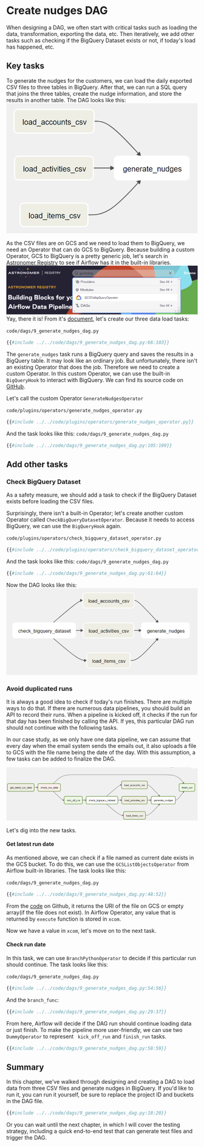 # Create nudges DAG
When designing a DAG, we often start with critical tasks such as loading the data, transformation, exporting the data, etc. Then iteratively, we add other tasks such as checking if the BigQuery Dataset exists or not, if today's load has happened, etc.

## Key tasks

To generate the nudges for the customers, we can load the daily exported CSV files to three tables in BigQuery. After that, we can run a SQL query that joins the three tables, create the nudge information, and store the results in another table.
The DAG looks like this:
![case-study-dag-1](case-study-dag-1.png)

As the CSV files are on GCS and we need to load them to BigQuery, we need an Operator that can do GCS to BigQuery. Because building a custom Operator, GCS to BigQuery is a pretty generic job, let's search in [Astronomer Registry](https://registry.astronomer.io/) to see if Airflow has it in the built-in libraries.
![GCS-to-BQ-search](GCS-to-BQ-search.png)
Yay, there it is! From it's [document](https://registry.astronomer.io/providers/google/modules/gcstobigqueryoperator/#example-dags), let's create our three data load tasks:

`code/dags/9_generate_nudges_dag.py`
```python
{{#include ../../code/dags/9_generate_nudges_dag.py:66:103}}
```

The `generate_nudges` task runs a BigQuery query and saves the results in a BigQuery table. It may look like an ordinary job. But unfortunately, there isn't an existing Operator that does the job. Therefore we need to create a custom Operator. In this custom Operator, we can use the built-in `BigQueryHook` to interact with BigQuery. We can find its source code on [GitHub](https://github.com/apache/airflow/blob/main/airflow/providers/google/cloud/hooks/bigquery.py#L66).

Let's call the custom Operator `GenerateNudgesOperator`

`code/plugins/operators/generate_nudges_operator.py`
```python
{{#include ../../code/plugins/operators/generate_nudges_operator.py}}
```

And the task looks like this:
`code/dags/9_generate_nudges_dag.py`
```python
{{#include ../../code/dags/9_generate_nudges_dag.py:105:109}}
```

## Add other tasks

### Check BigQuery Dataset
As a safety measure, we should add a task to check if the BigQuery Dataset exists before loading the CSV files.

Surprisingly, there isn't a built-in Operator; let's create another custom Operator called `CheckBigQueryDatasetOperator`. Because it needs to access BigQuery, we can use the `BigQueryHook` again.

`code/plugins/operators/check_bigquery_dataset_operator.py`
```python
{{#include ../../code/plugins/operators/check_bigquery_dataset_operator.py}}
```

And the task looks like this:
`code/dags/9_generate_nudges_dag.py`
```python
{{#include ../../code/dags/9_generate_nudges_dag.py:61:64}}
```

Now the DAG looks like this:
![case-study-dag-2](case-study-dag-2.png)

### Avoid duplicated runs
It is always a good idea to check if today's run finishes. There are multiple ways to do that. If there are numerous data pipelines, you should build an API to record their runs. When a pipeline is kicked off, it checks if the run for that day has been finished by calling the API. If yes, this particular DAG run should not continue with the following tasks.

In our case study, as we only have one data pipeline, we can assume that every day when the email system sends the emails out, it also uploads a file to GCS with the file name being the date of the day. With this assumption, a few tasks can be added to finalize the DAG.

![case-study-dag-3](case-study-dag-3.png)

Let's dig into the new tasks.

#### Get latest run date
As mentioned above, we can check if a file named as current date exists in the GCS bucket. To do this, we can use the `GCSListObjectsOperator` from Airflow built-in libraries. The task looks like this:

`code/dags/9_generate_nudges_dag.py`
```python
{{#include ../../code/dags/9_generate_nudges_dag.py:48:52}}
```

From the [code](https://github.com/apache/airflow/blob/main/airflow/providers/google/cloud/operators/gcs.py#L279) on Github, it returns the URI of the file on GCS or empty array(if the file does not exist). In Airflow Operator, any value that is returned by `execute` function is stored in `xcom`.

Now we have a value in `xcom`, let's move on to the next task.

#### Check run date
In this task, we can use `BranchPythonOperator` to decide if this particular run should continue. The task looks like this:

`code/dags/9_generate_nudges_dag.py`
```python
{{#include ../../code/dags/9_generate_nudges_dag.py:54:56}}
```

And the `branch_func`:
```python
{{#include ../../code/dags/9_generate_nudges_dag.py:29:37}}
```

From here, Airflow will decide if the DAG run should continue loading data or just finish. To make the pipeline more user-friendly, we can use two `DummyOperator` to represent ` kick_off_run` and `finish_run` tasks.
```python
{{#include ../../code/dags/9_generate_nudges_dag.py:58:59}}
```

## Summary
In this chapter, we've walked through designing and creating a DAG to load data from three CSV files and generate nudges in BigQuery. If you'd like to run it, you can run it yourself, be sure to replace the project ID and buckets in the DAG file.
```python
{{#include ../../code/dags/9_generate_nudges_dag.py:18:20}}
```
Or you can wait until the next chapter, in which I will cover the testing strategy, including a quick end-to-end test that can generate test files and trigger the DAG.
